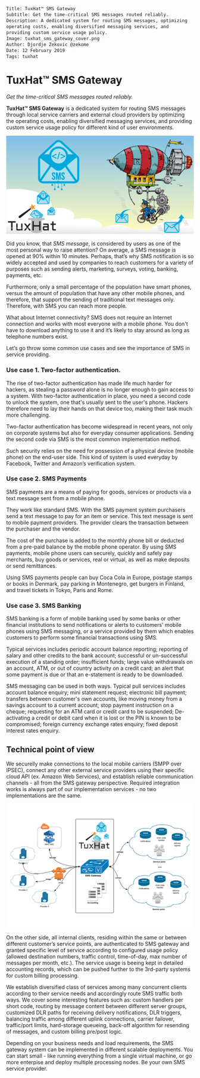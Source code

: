 ```.header
Title: TuxHat™ SMS Gateway
Subtitle: Get the time-critical SMS messages routed reliably.
Description: A dedicated system for routing SMS messages, optimizing operating costs, enabling diversified messaging services, and providing custom service usage policy. 
Image: tuxhat_sms_gateway_cover.png
Author: Djordje Zekovic @zekome
Date: 12 February 2019
Tags: tuxhat
```

# TuxHat™ SMS Gateway
*Get the time-critical SMS messages routed reliably.*

**TuxHat™ SMS Gateway** is a dedicated system for routing SMS messages through local service carriers and external cloud providers by optimizing the operating costs, enabling diversified messaging services, and providing custom service usage policy for different kind of user environments. 

![TuxHat™ SMS Gateway](tuxhat_sms_gateway_cover.png)

Did you know, that *SMS message*, is considered by users as one of the most personal way to raise attention? On average, a SMS message is opened at 90% within 10 minutes. Perhaps, that’s why SMS notification is so widely accepted and used by companies to reach customers for a variety of purposes such as sending alerts, marketing, surveys, voting, banking, payments, etc. 

Furthermore, only a small percentage of the population have smart phones, versus the amount of population that have any other mobile phones, and therefore, that support the sending of traditional text messages only. Therefore, with SMS you can reach more people.

What about Internet connectivity? SMS does not require an Internet connection and works with most everyone with a mobile phone. You don't have to download anything to use it and it’s likely to stay around as long as telephone numbers exist.

Let’s go throw some common use cases and see the importance of SMS in service providing.

### Use case 1. Two-factor authentication.

The rise of two-factor authentication has made life much harder for hackers, as stealing a password alone is no longer enough to gain access to a system. With two-factor authentication in place, you need a second code to unlock the system, one that's usually sent to the user's phone. Hackers therefore need to lay their hands on that device too, making their task much more challenging.

Two-factor authentication has become widespread in recent years, not only on corporate systems but also for everyday consumer applications. Sending the second code via SMS is the most common implementation method.

Such security relies on the need for possession of a physical device (mobile phone) on the end-user side. This kind of system is used everyday by Facebook, Twitter and Amazon’s verification system.


### Use case 2. SMS Payments

SMS payments are a means of paying for goods, services or products via a text message sent from a mobile phone.

They work like standard SMS. With the SMS payment system purchasers send a text message to pay for an item or service. This text message is sent to mobile payment providers. The provider clears the transaction between the purchaser and the vendor.

The cost of the purchase is added to the monthly phone bill or deducted from a pre-paid balance by the mobile phone operator. By using SMS payments, mobile phone users can securely, quickly and safely pay merchants, buy goods or services, real or virtual, as well as make deposits or send remittances.

Using SMS payments people can buy Coca Cola in Europe, postage stamps or books in Denmark, pay parking in Montenegro, get burgers in Finland, and travel tickets in Tokyo, Paris and Rome.

### Use case 3. SMS Banking

SMS banking is a form of mobile banking used by some banks or other financial institutions to send notifications or alerts to customers' mobile phones using SMS messaging, or a service provided by them which enables customers to perform some financial transactions using SMS.

Typical services includes periodic account balance reporting; reporting of salary and other credits to the bank account; successful or un-successful execution of a standing order; insufficient funds; large value withdrawals on an account, ATM, or out of country activity on a credit card; an alert that some payment is due
or that an e-statement is ready to be downloaded.

SMS messaging can be used in both ways. Typical pull services includes account balance enquiry; mini statement request; electronic bill payment; transfers between customer's own accounts, like moving money from a savings account to a current account; stop payment instruction on a cheque; requesting for an ATM card or credit card to be suspended; De-activating a credit or debit card when it is lost or the PIN is known to be compromised; foreign currency exchange rates enquiry; fixed deposit interest rates enquiry.

## Technical point of view

We securelly make connections to the local mobile carriers (SMPP over IPSEC), connect any other external service providers using their specific cloud API (ex. Amazon Web Services), and establish reliable communication channels - all from the SMS gateway perspective. Required integration works is always part of our implementation services - no two implementations are the same.

![Technical point of view](tuxhat_sms_gateway_technical_overview.png)

On the other side, all internal clients, residing within  the same or between different customer’s service points, are authenticated to SMS gateway and granted specific level of service according to configured usage policy (allowed destination numbers, traffic control, time-of-day, max number of messages per month, etc.). The service usage is beeing kept in detailed accounting records, which can be pushed further to the 3rd-party systems for custom billing processing.

We establish diversified class of services among many concurrent clients according to their service needs and accordingly route SMS traffic both ways. We cover some interesting features such as: custom handlers per short code, routing by message content between different server groups, customized DLR paths for receiving delivery notifications, DLR triggers, balancing traffic among different uplink connections, carrier failover, traffic/port limits, hard-storage queueing, back-off algorithm for resending of messages, and custom billing pre/post logic.
 
Depending on your business needs and load requirements, the SMS gateway system can be implemented in different scalable deployments. You can start small - like running everything from a single virtual machine, or go more enterpise and deploy multiple processing nodes. Be your own SMS service provider.













 




 

